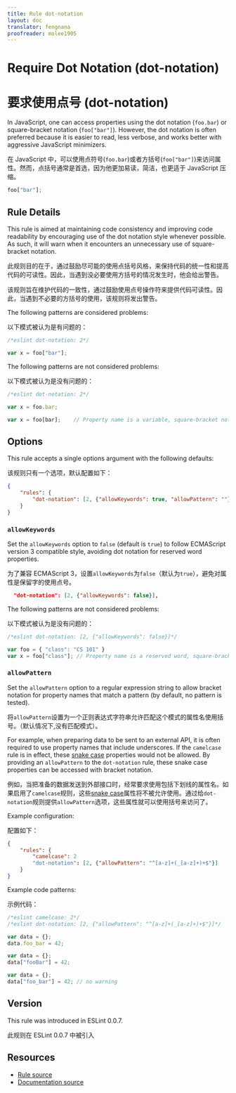 ```yaml
---
title: Rule dot-notation
layout: doc
translator: fengnana
proofreader: molee1905
---
```

<!-- Note: No pull requests accepted for this file. See README.md in the root directory for details. -->

# Require Dot Notation (dot-notation)

# 要求使用点号 (dot-notation)

In JavaScript, one can access properties using the dot notation (`foo.bar`) or square-bracket notation (`foo["bar"]`). However, the dot notation is often preferred because it is easier to read, less verbose, and works better with aggressive JavaScript minimizers.

在 JavaScript 中，可以使用点符号(`foo.bar`)或者方括号(`foo["bar"]`)来访问属性。然而，点括号通常是首选，因为他更加易读，简洁，也更适于 JavaScript 压缩。

```js
foo["bar"];
```

## Rule Details

This rule is aimed at maintaining code consistency and improving code readability by encouraging use of the dot notation style whenever possible. As such, it will warn when it encounters an unnecessary use of square-bracket notation.

此规则目的在于，通过鼓励尽可能的使用点括号风格，来保持代码的统一性和提高代码的可读性。因此，当遇到没必要使用方括号的情况发生时，他会给出警告。

该规则旨在维护代码的一致性，通过鼓励使用点号操作符来提供代码可读性。因此，当遇到不必要的方括号的使用，该规则将发出警告。

The following patterns are considered problems:

以下模式被认为是有问题的：

```js
/*eslint dot-notation: 2*/

var x = foo["bar"];
```

The following patterns are not considered problems:

以下模式被认为是没有问题的：

```js
/*eslint dot-notation: 2*/

var x = foo.bar;

var x = foo[bar];    // Property name is a variable, square-bracket notation required
```

## Options

This rule accepts a single options argument with the following defaults:

该规则只有一个选项，默认配置如下：

```json
{
    "rules": {
        "dot-notation": [2, {"allowKeywords": true, "allowPattern": ""}]
    }
}
```

### `allowKeywords`

Set the `allowKeywords` option to `false` (default is `true`) to follow ECMAScript version 3 compatible style, avoiding dot notation for reserved word properties.

为了兼容 ECMAScript 3，设置`allowKeywords`为`false`（默认为`true`），避免对属性是保留字的使用点号。

```json
  "dot-notation": [2, {"allowKeywords": false}],
```

The following patterns are not considered problems:

以下模式被认为是没有问题的：

```js
/*eslint dot-notation: [2, {"allowKeywords": false}]*/

var foo = { "class": "CS 101" }
var x = foo["class"]; // Property name is a reserved word, square-bracket notation required
```

### `allowPattern`

Set the `allowPattern` option to a regular expression string to allow bracket notation for property names that match a pattern (by default, no pattern is tested).

将`allowPattern`设置为一个正则表达式字符串允许匹配这个模式的属性名使用括号。（默认情况下,没有匹配模式）。

For example, when preparing data to be sent to an external API, it is often required to use property names that include underscores. If the `camelcase` rule is in effect, these [snake case](http://en.wikipedia.org/wiki/Snake_case) properties would not be allowed. By providing an `allowPattern` to the `dot-notation` rule, these snake case properties can be accessed with bracket notation.

例如，当把准备的数据发送到外部接口时，经常要求使用包括下划线的属性名。如果启用了`camelcase`规则，这些[snake case](http://en.wikipedia.org/wiki/Snake_case)属性将不被允许使用。通过给`dot-notation`规则提供`allowPattern`选项，这些属性就可以使用括号来访问了。

Example configuration:

配置如下：

```json
{
    "rules": {
        "camelcase": 2
        "dot-notation": [2, {"allowPattern": "^[a-z]+(_[a-z]+)+$"}]
    }
}
```

Example code patterns:

示例代码：

```js
/*eslint camelcase: 2*/
/*eslint dot-notation: [2, {"allowPattern": "^[a-z]+(_[a-z]+)+$"}]*/

var data = {};
data.foo_bar = 42;

var data = {};
data["fooBar"] = 42;

var data = {};
data["foo_bar"] = 42; // no warning
```

## Version

This rule was introduced in ESLint 0.0.7.

此规则在 ESLint 0.0.7 中被引入

## Resources

* [Rule source](https://github.com/eslint/eslint/tree/master/lib/rules/dot-notation.js)
* [Documentation source](https://github.com/eslint/eslint/tree/master/docs/rules/dot-notation.md)
